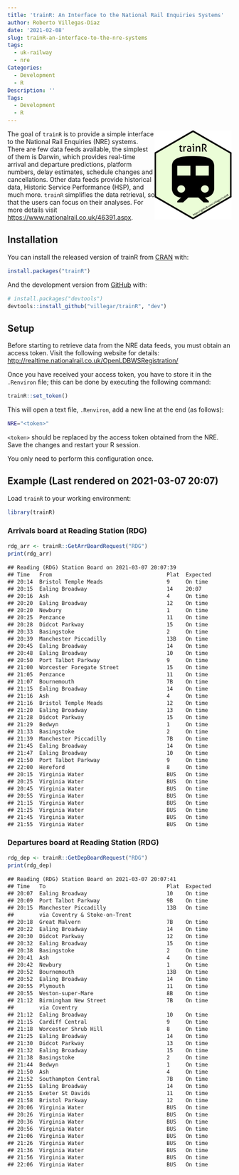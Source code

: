 ```yaml
---
title: 'trainR: An Interface to the National Rail Enquiries Systems'
author: Roberto Villegas-Diaz
date: '2021-02-08'
slug: trainR-an-interface-to-the-nre-systems
tags:
  - uk-railway
  - nre
Categories:
  - Development
  - R
Description: ''
Tags:
  - Development
  - R
---
```


<img src="https://raw.githubusercontent.com/villegar/trainR/main/inst/images/logo.png" alt="logo" align="right" height=200px/>

The goal of `trainR` is to provide a simple interface to the 
National Rail Enquiries (NRE) systems. There are few data feeds 
available, the simplest of them is Darwin, which provides real-time 
arrival and departure predictions, platform numbers, delay estimates, 
schedule changes and cancellations. Other data feeds provide historical 
data, Historic Service Performance (HSP), and much more. `trainR` 
simplifies the data retrieval, so that the users can focus on their 
analyses. For more details visit 
https://www.nationalrail.co.uk/46391.aspx.

## Installation

You can install the released version of trainR from [CRAN](https://CRAN.R-project.org) with:

``` r
install.packages("trainR")
```

And the development version from [GitHub](https://github.com/) with:

``` r
# install.packages("devtools")
devtools::install_github("villegar/trainR", "dev")
```

## Setup
Before starting to retrieve data from the NRE data feeds, you must obtain an access token. 
Visit the following website for details: http://realtime.nationalrail.co.uk/OpenLDBWSRegistration/

Once you have received your access token, you have to store it in the `.Renviron` file; this can be 
done by executing the following command:


```r
trainR::set_token()
```

This will open a text file, `.Renviron`, add a new line at the end (as follows):

```bash
NRE="<token>"
```

`<token>` should be replaced by the access token obtained from the NRE. Save the changes and restart 
your R session.

You only need to perform this configuration once.

## Example (Last rendered on 2021-03-07 20:07)

Load `trainR` to your working environment:

```r
library(trainR)
```

### Arrivals board at Reading Station (RDG)


```r
rdg_arr <- trainR::GetArrBoardRequest("RDG")
print(rdg_arr)
```

```
## Reading (RDG) Station Board on 2021-03-07 20:07:39
## Time   From                                    Plat  Expected
## 20:14  Bristol Temple Meads                    9     On time
## 20:15  Ealing Broadway                         14    20:07
## 20:16  Ash                                     4     On time
## 20:20  Ealing Broadway                         12    On time
## 20:20  Newbury                                 1     On time
## 20:25  Penzance                                11    On time
## 20:28  Didcot Parkway                          15    On time
## 20:33  Basingstoke                             2     On time
## 20:39  Manchester Piccadilly                   13B   On time
## 20:45  Ealing Broadway                         14    On time
## 20:48  Ealing Broadway                         10    On time
## 20:50  Port Talbot Parkway                     9     On time
## 21:00  Worcester Foregate Street               15    On time
## 21:05  Penzance                                11    On time
## 21:07  Bournemouth                             7B    On time
## 21:15  Ealing Broadway                         14    On time
## 21:16  Ash                                     4     On time
## 21:16  Bristol Temple Meads                    12    On time
## 21:20  Ealing Broadway                         13    On time
## 21:28  Didcot Parkway                          15    On time
## 21:29  Bedwyn                                  1     On time
## 21:33  Basingstoke                             2     On time
## 21:39  Manchester Piccadilly                   7B    On time
## 21:45  Ealing Broadway                         14    On time
## 21:47  Ealing Broadway                         10    On time
## 21:50  Port Talbot Parkway                     9     On time
## 22:00  Hereford                                8     On time
## 20:15  Virginia Water                          BUS   On time
## 20:25  Virginia Water                          BUS   On time
## 20:45  Virginia Water                          BUS   On time
## 20:55  Virginia Water                          BUS   On time
## 21:15  Virginia Water                          BUS   On time
## 21:25  Virginia Water                          BUS   On time
## 21:45  Virginia Water                          BUS   On time
## 21:55  Virginia Water                          BUS   On time
```

### Departures board at Reading Station (RDG)


```r
rdg_dep <- trainR::GetDepBoardRequest("RDG")
print(rdg_dep)
```

```
## Reading (RDG) Station Board on 2021-03-07 20:07:41
## Time   To                                      Plat  Expected
## 20:07  Ealing Broadway                         10    On time
## 20:09  Port Talbot Parkway                     9B    On time
## 20:15  Manchester Piccadilly                   13B   On time
##        via Coventry & Stoke-on-Trent           
## 20:18  Great Malvern                           7B    On time
## 20:22  Ealing Broadway                         14    On time
## 20:30  Didcot Parkway                          12    On time
## 20:32  Ealing Broadway                         15    On time
## 20:38  Basingstoke                             2     On time
## 20:41  Ash                                     4     On time
## 20:42  Newbury                                 1     On time
## 20:52  Bournemouth                             13B   On time
## 20:52  Ealing Broadway                         14    On time
## 20:55  Plymouth                                11    On time
## 20:55  Weston-super-Mare                       8B    On time
## 21:12  Birmingham New Street                   7B    On time
##        via Coventry                            
## 21:12  Ealing Broadway                         10    On time
## 21:15  Cardiff Central                         9     On time
## 21:18  Worcester Shrub Hill                    8     On time
## 21:25  Ealing Broadway                         14    On time
## 21:30  Didcot Parkway                          13    On time
## 21:32  Ealing Broadway                         15    On time
## 21:38  Basingstoke                             2     On time
## 21:44  Bedwyn                                  1     On time
## 21:50  Ash                                     4     On time
## 21:52  Southampton Central                     7B    On time
## 21:55  Ealing Broadway                         14    On time
## 21:55  Exeter St Davids                        11    On time
## 21:58  Bristol Parkway                         12    On time
## 20:06  Virginia Water                          BUS   On time
## 20:26  Virginia Water                          BUS   On time
## 20:36  Virginia Water                          BUS   On time
## 20:56  Virginia Water                          BUS   On time
## 21:06  Virginia Water                          BUS   On time
## 21:26  Virginia Water                          BUS   On time
## 21:36  Virginia Water                          BUS   On time
## 21:56  Virginia Water                          BUS   On time
## 22:06  Virginia Water                          BUS   On time
```
